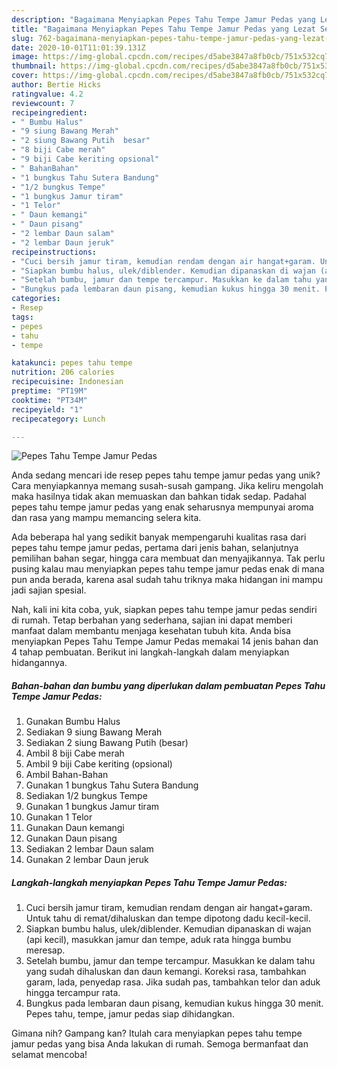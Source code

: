 ```yaml
---
description: "Bagaimana Menyiapkan Pepes Tahu Tempe Jamur Pedas yang Lezat Sekali"
title: "Bagaimana Menyiapkan Pepes Tahu Tempe Jamur Pedas yang Lezat Sekali"
slug: 762-bagaimana-menyiapkan-pepes-tahu-tempe-jamur-pedas-yang-lezat-sekali
date: 2020-10-01T11:01:39.131Z
image: https://img-global.cpcdn.com/recipes/d5abe3847a8fb0cb/751x532cq70/pepes-tahu-tempe-jamur-pedas-foto-resep-utama.jpg
thumbnail: https://img-global.cpcdn.com/recipes/d5abe3847a8fb0cb/751x532cq70/pepes-tahu-tempe-jamur-pedas-foto-resep-utama.jpg
cover: https://img-global.cpcdn.com/recipes/d5abe3847a8fb0cb/751x532cq70/pepes-tahu-tempe-jamur-pedas-foto-resep-utama.jpg
author: Bertie Hicks
ratingvalue: 4.2
reviewcount: 7
recipeingredient:
- " Bumbu Halus"
- "9 siung Bawang Merah"
- "2 siung Bawang Putih  besar"
- "8 biji Cabe merah"
- "9 biji Cabe keriting opsional"
- " BahanBahan"
- "1 bungkus Tahu Sutera Bandung"
- "1/2 bungkus Tempe"
- "1 bungkus Jamur tiram"
- "1 Telor"
- " Daun kemangi"
- " Daun pisang"
- "2 lembar Daun salam"
- "2 lembar Daun jeruk"
recipeinstructions:
- "Cuci bersih jamur tiram, kemudian rendam dengan air hangat+garam. Untuk tahu di remat/dihaluskan dan tempe dipotong dadu kecil-kecil."
- "Siapkan bumbu halus, ulek/diblender. Kemudian dipanaskan di wajan (api kecil), masukkan jamur dan tempe, aduk rata hingga bumbu meresap."
- "Setelah bumbu, jamur dan tempe tercampur. Masukkan ke dalam tahu yang sudah dihaluskan dan daun kemangi. Koreksi rasa, tambahkan garam, lada, penyedap rasa. Jika sudah pas, tambahkan telor dan aduk hingga tercampur rata."
- "Bungkus pada lembaran daun pisang, kemudian kukus hingga 30 menit. Pepes tahu, tempe, jamur pedas siap dihidangkan."
categories:
- Resep
tags:
- pepes
- tahu
- tempe

katakunci: pepes tahu tempe 
nutrition: 206 calories
recipecuisine: Indonesian
preptime: "PT19M"
cooktime: "PT34M"
recipeyield: "1"
recipecategory: Lunch

---
```



![Pepes Tahu Tempe Jamur Pedas](https://img-global.cpcdn.com/recipes/d5abe3847a8fb0cb/751x532cq70/pepes-tahu-tempe-jamur-pedas-foto-resep-utama.jpg)

Anda sedang mencari ide resep pepes tahu tempe jamur pedas yang unik? Cara menyiapkannya memang susah-susah gampang. Jika keliru mengolah maka hasilnya tidak akan memuaskan dan bahkan tidak sedap. Padahal pepes tahu tempe jamur pedas yang enak seharusnya mempunyai aroma dan rasa yang mampu memancing selera kita.

Ada beberapa hal yang sedikit banyak mempengaruhi kualitas rasa dari pepes tahu tempe jamur pedas, pertama dari jenis bahan, selanjutnya pemilihan bahan segar, hingga cara membuat dan menyajikannya. Tak perlu pusing kalau mau menyiapkan pepes tahu tempe jamur pedas enak di mana pun anda berada, karena asal sudah tahu triknya maka hidangan ini mampu jadi sajian spesial.




Nah, kali ini kita coba, yuk, siapkan pepes tahu tempe jamur pedas sendiri di rumah. Tetap berbahan yang sederhana, sajian ini dapat memberi manfaat dalam membantu menjaga kesehatan tubuh kita. Anda bisa menyiapkan Pepes Tahu Tempe Jamur Pedas memakai 14 jenis bahan dan 4 tahap pembuatan. Berikut ini langkah-langkah dalam menyiapkan hidangannya.

<!--inarticleads1-->

##### Bahan-bahan dan bumbu yang diperlukan dalam pembuatan Pepes Tahu Tempe Jamur Pedas:

1. Gunakan  Bumbu Halus
1. Sediakan 9 siung Bawang Merah
1. Sediakan 2 siung Bawang Putih  (besar)
1. Ambil 8 biji Cabe merah
1. Ambil 9 biji Cabe keriting (opsional)
1. Ambil  Bahan-Bahan
1. Gunakan 1 bungkus Tahu Sutera Bandung
1. Sediakan 1/2 bungkus Tempe
1. Gunakan 1 bungkus Jamur tiram
1. Gunakan 1 Telor
1. Gunakan  Daun kemangi
1. Gunakan  Daun pisang
1. Sediakan 2 lembar Daun salam
1. Gunakan 2 lembar Daun jeruk




<!--inarticleads2-->

##### Langkah-langkah menyiapkan Pepes Tahu Tempe Jamur Pedas:

1. Cuci bersih jamur tiram, kemudian rendam dengan air hangat+garam. Untuk tahu di remat/dihaluskan dan tempe dipotong dadu kecil-kecil.
1. Siapkan bumbu halus, ulek/diblender. Kemudian dipanaskan di wajan (api kecil), masukkan jamur dan tempe, aduk rata hingga bumbu meresap.
1. Setelah bumbu, jamur dan tempe tercampur. Masukkan ke dalam tahu yang sudah dihaluskan dan daun kemangi. Koreksi rasa, tambahkan garam, lada, penyedap rasa. Jika sudah pas, tambahkan telor dan aduk hingga tercampur rata.
1. Bungkus pada lembaran daun pisang, kemudian kukus hingga 30 menit. Pepes tahu, tempe, jamur pedas siap dihidangkan.




Gimana nih? Gampang kan? Itulah cara menyiapkan pepes tahu tempe jamur pedas yang bisa Anda lakukan di rumah. Semoga bermanfaat dan selamat mencoba!
